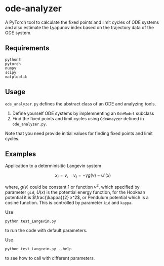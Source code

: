 # ode-analyzer

A PyTorch tool to calculate the fixed points and limit cycles of ODE systems
and also estimate the Lyapunov index based on the trajectory data of the ODE
system.

## Requirements

    python3
    pytorch
    numpy
    scipy
    matploblib

## Usage

`ode_analyzer.py` defines the abstract class of an ODE and analyzing tools.

1. Define yourself ODE systems by implemnenting an `OdeModel` subclass
2. Find the fixed points and limit cycles using `OdeAnayzer` defined in `ode_analyzer.py`.

Note that you need provide initial values for finding fixed points and limit cycles.

## Examples

Application to a determinisitic Langevin system 

$$
   x_t = v, \quad  v_t = - \gamma g(v) - U'(x)
$$

where,
$g(v)$ could be constant 1 or function $v^2$, which specified by parameter `gid`;
$U(x)$ is the potential energy function, for the Hookean potential it is $\frac{\kappa}{2} x^2$,
or Pendulum potential which is a cosine function. This is controlled by parameter `kid` and
`kappa`.

Use

    python test_Langevin.py    
to run the code with default parameters.

Use

    python test_Langevin.py --help
to see how to call with different parameters.  

